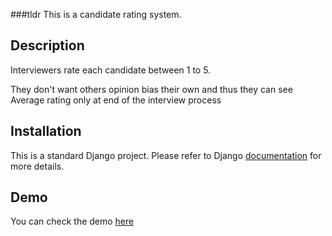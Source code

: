###tldr
This is a candidate rating system.

## Description
Interviewers rate each candidate between 1 to 5.

They don't want others opinion bias their own and thus they can see Average rating only at end of the interview process

## Installation

This is a standard Django project. Please refer to Django [documentation](https://docs.djangoproject.com/en/1.9/intro/overview/#install-it) for more details.

## Demo 
You can check the demo [here](https://evening-tor-28971.herokuapp.com/)
